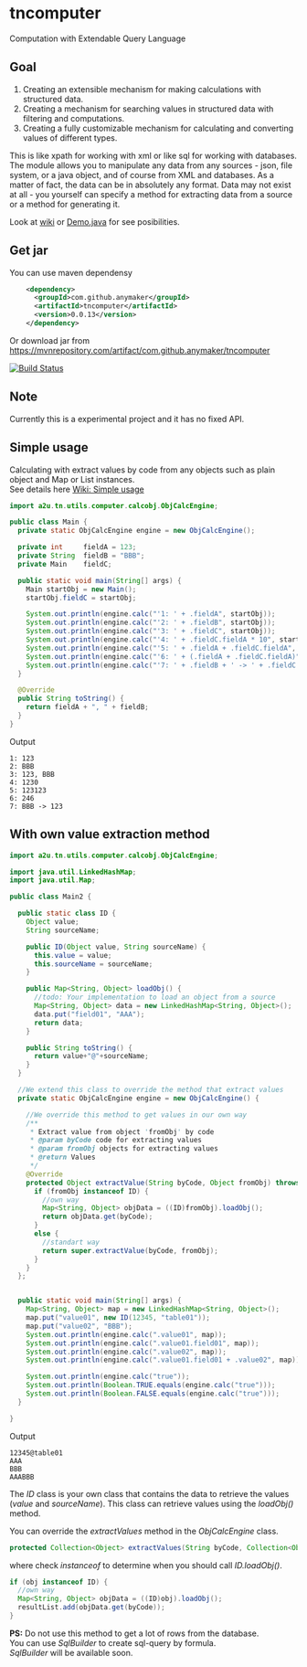 # tncomputer
Computation with Extendable Query Language


## Goal
1. Creating an extensible mechanism for making calculations with structured data.
2. Creating a mechanism for searching values in structured data with filtering and computations.
3. Creating a fully customizable mechanism for calculating and converting values of different types.

This is like xpath for working with xml or like sql for working with databases. \
The module allows you to manipulate any data from any sources - json, file system, or a java object, and of course from XML and databases. 
As a matter of fact, the data can be in absolutely any format.
Data may not exist at all - you yourself can specify a method for extracting data from a source or a method for generating it.


Look at [wiki](https://github.com/anymaker/tncomputer/wiki)
or [Demo.java](https://github.com/anymaker/tncomputer/blob/master/test/a2u/tn/utils/computer/Demo.java)
for see posibilities.


## Get jar
You can use maven dependensy
```xml
    <dependency>
      <groupId>com.github.anymaker</groupId>
      <artifactId>tncomputer</artifactId>
      <version>0.0.13</version>
    </dependency>
```
Or download jar from https://mvnrepository.com/artifact/com.github.anymaker/tncomputer

[![Build Status](https://travis-ci.org/anymaker/tncomputer.svg?branch=master)](https://travis-ci.org/anymaker/tncomputer)

## Note
Currently this is a experimental project and it has no fixed API.

## Simple usage
Calculating with extract values by code from any objects such as plain object and Map or List instances. \
See details here [Wiki: Simple usage](https://github.com/anymaker/tncomputer/wiki/Simple-usage)

```java
import a2u.tn.utils.computer.calcobj.ObjCalcEngine;

public class Main {
  private static ObjCalcEngine engine = new ObjCalcEngine();

  private int     fieldA = 123;
  private String  fieldB = "BBB";
  private Main    fieldC;

  public static void main(String[] args) {
    Main startObj = new Main();
    startObj.fieldC = startObj;

    System.out.println(engine.calc("'1: ' + .fieldA", startObj));
    System.out.println(engine.calc("'2: ' + .fieldB", startObj));
    System.out.println(engine.calc("'3: ' + .fieldC", startObj));
    System.out.println(engine.calc("'4: ' + .fieldC.fieldA * 10", startObj));
    System.out.println(engine.calc("'5: ' + .fieldA + .fieldC.fieldA", startObj));
    System.out.println(engine.calc("'6: ' + (.fieldA + .fieldC.fieldA)", startObj));
    System.out.println(engine.calc("'7: ' + .fieldB + ' -> ' + .fieldC.fieldA", startObj));
  }

  @Override
  public String toString() {
    return fieldA + ", " + fieldB;
  }
}
```
Output
```
1: 123
2: BBB
3: 123, BBB
4: 1230
5: 123123
6: 246
7: BBB -> 123
```

## With own value extraction method

```java
import a2u.tn.utils.computer.calcobj.ObjCalcEngine;

import java.util.LinkedHashMap;
import java.util.Map;

public class Main2 {

  public static class ID {
    Object value;
    String sourceName;

    public ID(Object value, String sourceName) {
      this.value = value;
      this.sourceName = sourceName;
    }

    public Map<String, Object> loadObj() {
      //todo: Your implementation to load an object from a source
      Map<String, Object> data = new LinkedHashMap<String, Object>();
      data.put("field01", "AAA");
      return data;
    }

    public String toString() {
      return value+"@"+sourceName;
    }
  }

  //We extend this class to override the method that extract values
  private static ObjCalcEngine engine = new ObjCalcEngine() {

    //We override this method to get values in our own way
    /**
     * Extract value from object 'fromObj' by code
     * @param byCode code for extracting values
     * @param fromObj objects for extracting values
     * @return Values
     */
    @Override
    protected Object extractValue(String byCode, Object fromObj) throws Exception {
      if (fromObj instanceof ID) {
        //own way
        Map<String, Object> objData = ((ID)fromObj).loadObj();
        return objData.get(byCode);
      }
      else {
        //standart way
        return super.extractValue(byCode, fromObj);
      }
    }
  };


  public static void main(String[] args) {
    Map<String, Object> map = new LinkedHashMap<String, Object>();
    map.put("value01", new ID(12345, "table01"));
    map.put("value02", "BBB");
    System.out.println(engine.calc(".value01", map));
    System.out.println(engine.calc(".value01.field01", map));
    System.out.println(engine.calc(".value02", map));
    System.out.println(engine.calc(".value01.field01 + .value02", map));

    System.out.println(engine.calc("true"));
    System.out.println(Boolean.TRUE.equals(engine.calc("true")));
    System.out.println(Boolean.FALSE.equals(engine.calc("true")));
  }

}
```
Output
```
12345@table01
AAA
BBB
AAABBB
```

The *ID* class is your own class that contains the data to retrieve the values ​​(*value* and *sourceName*). 
This class can retrieve values ​​using the *loadObj()* method.

You can override the *extractValues* method in the *ObjCalcEngine* class.
```java
protected Collection<Object> extractValues(String byCode, Collection<Object> fromObjList)
``` 
where check *instanceof* to determine when you should call *ID.loadObj()*.
```java
if (obj instanceof ID) {
  //own way
  Map<String, Object> objData = ((ID)obj).loadObj();
  resultList.add(objData.get(byCode));
}
```

**PS:** Do not use this method to get a lot of rows from the database. \
You can use *SqlBuilder* to create sql-query by formula. \
*SqlBuilder* will be available soon.
